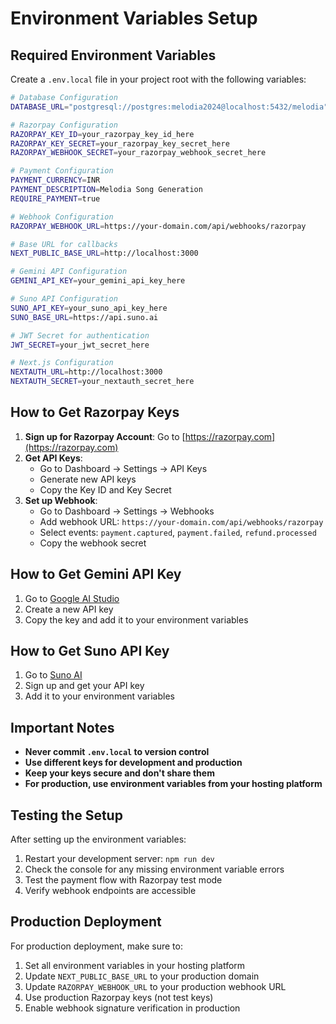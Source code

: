 # Environment Variables Setup

## Required Environment Variables

Create a `.env.local` file in your project root with the following variables:

```bash
# Database Configuration
DATABASE_URL="postgresql://postgres:melodia2024@localhost:5432/melodia"

# Razorpay Configuration
RAZORPAY_KEY_ID=your_razorpay_key_id_here
RAZORPAY_KEY_SECRET=your_razorpay_key_secret_here
RAZORPAY_WEBHOOK_SECRET=your_razorpay_webhook_secret_here

# Payment Configuration
PAYMENT_CURRENCY=INR
PAYMENT_DESCRIPTION=Melodia Song Generation
REQUIRE_PAYMENT=true

# Webhook Configuration
RAZORPAY_WEBHOOK_URL=https://your-domain.com/api/webhooks/razorpay

# Base URL for callbacks
NEXT_PUBLIC_BASE_URL=http://localhost:3000

# Gemini API Configuration
GEMINI_API_KEY=your_gemini_api_key_here

# Suno API Configuration
SUNO_API_KEY=your_suno_api_key_here
SUNO_BASE_URL=https://api.suno.ai

# JWT Secret for authentication
JWT_SECRET=your_jwt_secret_here

# Next.js Configuration
NEXTAUTH_URL=http://localhost:3000
NEXTAUTH_SECRET=your_nextauth_secret_here
```

## How to Get Razorpay Keys

1. **Sign up for Razorpay Account**: Go to [https://razorpay.com](https://razorpay.com)
2. **Get API Keys**: 
   - Go to Dashboard → Settings → API Keys
   - Generate new API keys
   - Copy the Key ID and Key Secret
3. **Set up Webhook**:
   - Go to Dashboard → Settings → Webhooks
   - Add webhook URL: `https://your-domain.com/api/webhooks/razorpay`
   - Select events: `payment.captured`, `payment.failed`, `refund.processed`
   - Copy the webhook secret

## How to Get Gemini API Key

1. Go to [Google AI Studio](https://aistudio.google.com/)
2. Create a new API key
3. Copy the key and add it to your environment variables

## How to Get Suno API Key

1. Go to [Suno AI](https://suno.ai)
2. Sign up and get your API key
3. Add it to your environment variables

## Important Notes

- **Never commit `.env.local` to version control**
- **Use different keys for development and production**
- **Keep your keys secure and don't share them**
- **For production, use environment variables from your hosting platform**

## Testing the Setup

After setting up the environment variables:

1. Restart your development server: `npm run dev`
2. Check the console for any missing environment variable errors
3. Test the payment flow with Razorpay test mode
4. Verify webhook endpoints are accessible

## Production Deployment

For production deployment, make sure to:

1. Set all environment variables in your hosting platform
2. Update `NEXT_PUBLIC_BASE_URL` to your production domain
3. Update `RAZORPAY_WEBHOOK_URL` to your production webhook URL
4. Use production Razorpay keys (not test keys)
5. Enable webhook signature verification in production